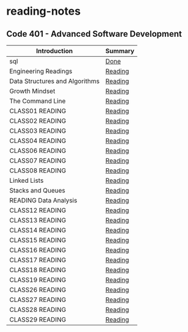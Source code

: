 # reading-notes
## Code 401 - Advanced Software Development

| Introduction     | Summary          |
| ----------- | -----------   |
| sql         | [Done](./sql/sql.md)       |
| Engineering Readings  | [Reading](./EngineeringReadings/EngineeringReadings.md)       |
|Data Structures and Algorithms   | [Reading](./DataStructuresAndAlgorithms/DataStructuresAndAlgorithms.md)       |
| Growth Mindset         | [Reading](./GrowthMindset//GrowthMindset.md)       |
|   The Command Line     | [Reading](./TheCommandLine//The_Command_Line.md)       |
| CLASS01 READING   |  [Reading](./class01.md)      |
| CLASS02 READING   | [Reading](./class02.md)       |
| CLASS03 READING   | [Reading](./class03.md)       |
| CLASS04 READING   | [Reading](./class04.md)       |
| CLASS06 READING   |  [Reading](./class06.md)      |
| CLASS07 READING   |  [Reading](./class07.md)      |
| CLASS08 READING   |  [Reading](./class08.md)      |
| Linked Lists         | [Reading](./LinkedLists.md)       |
|  Stacks and Queues  |  [Reading](./Stacks%26Queues.md)      |
| READING Data Analysis    | [Reading](./DataAnalysis.md)       |
| CLASS12 READING   |  [Reading](./class12.md)      |
| CLASS13 READING   |  [Reading](./class13.md)      |
| CLASS14 READING   |  [Reading](./class14.md)      |
| CLASS15 READING   |  [Reading](./class15.md)      |
| CLASS16 READING   |  [Reading](./class16.md)      |
| CLASS17 READING   |  [Reading](./class17.md)      |
| CLASS18 READING   |  [Reading](./class18.md)      |
| CLASS19 READING   |  [Reading](./class19.md)      |
| CLASS26 READING   |  [Reading](./class26.md)      |
| CLASS27 READING   |  [Reading](./class27.md)      |
| CLASS28 READING   |  [Reading](./class28.md)      |
| CLASS29 READING   |  [Reading](./class29.md)      |